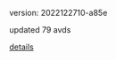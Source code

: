 version: 2022122710-a85e

updated 79 avds

[details](https://github.com/0x74f917491bfa7ebfa379/ali_avd_db/blob/master/change_log/2022/12/27/10/a85e.txt)